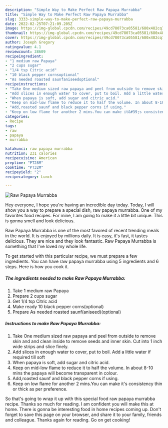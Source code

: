 ```yaml
---
description: "Simple Way to Make Perfect Raw Papaya Murrabba"
title: "Simple Way to Make Perfect Raw Papaya Murrabba"
slug: 3333-simple-way-to-make-perfect-raw-papaya-murrabba
date: 2022-02-25T07:21:09.205Z
image: https://img-global.cpcdn.com/recipes/49cd78073ca05581/680x482cq70/raw-papaya-murrabba-recipe-main-photo.jpg
thumbnail: https://img-global.cpcdn.com/recipes/49cd78073ca05581/680x482cq70/raw-papaya-murrabba-recipe-main-photo.jpg
cover: https://img-global.cpcdn.com/recipes/49cd78073ca05581/680x482cq70/raw-papaya-murrabba-recipe-main-photo.jpg
author: Joseph Gregory
ratingvalue: 4.1
reviewcount: 38609
recipeingredient:
- "1 medium raw Papaya"
- "2 cups sugar"
- "1/4 tsp Citric acid"
- "10 black pepper cornsoptional"
- "As needed roasted saunfaniseedoptional"
recipeinstructions:
- "Take One medium sized raw papaya and peel from outside to remove skin and and clean inside to remove seeds and inner skin. Cut into 1 inch wide strips and slice finely."
- "Add slices in enough water to cover, put to boil. Add a little water if required till soft"
- "When papaya is soft, add sugar and citric acid."
- "Keep on mid-low flame to reduce it to half the volume. In about 8-10 mins the papaya will become transparent in colour."
- "Add,roasted saunf and black pepper corns if using."
- "Keep on low flame for another 2 mins.You can make it&#39;s consistency thin or thick as per preference."
categories:
- Recipe
tags:
- raw
- papaya
- murrabba

katakunci: raw papaya murrabba 
nutrition: 231 calories
recipecuisine: American
preptime: "PT28M"
cooktime: "PT32M"
recipeyield: "2"
recipecategory: Lunch

---
```



![Raw Papaya Murrabba](https://img-global.cpcdn.com/recipes/49cd78073ca05581/680x482cq70/raw-papaya-murrabba-recipe-main-photo.jpg)

Hey everyone, I hope you're having an incredible day today. Today, I will show you a way to prepare a special dish, raw papaya murrabba. One of my favorites food recipes. For mine, I am going to make it a little bit unique. This is gonna smell and look delicious.

Raw Papaya Murrabba is one of the most favored of recent trending meals in the world. It is enjoyed by millions daily. It is easy, it's fast, it tastes delicious. They are nice and they look fantastic. Raw Papaya Murrabba is something that I've loved my whole life.




To get started with this particular recipe, we must prepare a few ingredients. You can have raw papaya murrabba using 5 ingredients and 6 steps. Here is how you cook it.

<!--inarticleads1-->

##### The ingredients needed to make Raw Papaya Murrabba:

1. Take 1 medium raw Papaya
1. Prepare 2 cups sugar
1. Get 1/4 tsp Citric acid
1. Make ready 10 black pepper corns(optional)
1. Prepare As needed roasted saunf(aniseed)(optional)




<!--inarticleads2-->

##### Instructions to make Raw Papaya Murrabba:

1. Take One medium sized raw papaya and peel from outside to remove skin and and clean inside to remove seeds and inner skin. Cut into 1 inch wide strips and slice finely.
1. Add slices in enough water to cover, put to boil. Add a little water if required till soft
1. When papaya is soft, add sugar and citric acid.
1. Keep on mid-low flame to reduce it to half the volume. In about 8-10 mins the papaya will become transparent in colour.
1. Add,roasted saunf and black pepper corns if using.
1. Keep on low flame for another 2 mins.You can make it&#39;s consistency thin or thick as per preference.




So that's going to wrap it up with this special food raw papaya murrabba recipe. Thanks so much for reading. I am confident you will make this at home. There is gonna be interesting food in home recipes coming up. Don't forget to save this page on your browser, and share it to your family, friends and colleague. Thanks again for reading. Go on get cooking!
